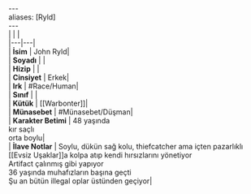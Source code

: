 ---<br>aliases: [Ryld]<br>---<br>|  |  |<br>|---|---|<br>| **İsim** | John Ryld|<br>| **Soyadı** | |<br>| **Hizip** | |<br>| **Cinsiyet** | Erkek|<br>| **Irk** | #Race/Human|<br>| **Sınıf** | |<br>| **Kütük** | [[Warbonter]]|<br>| **Münasebet** | #Münasebet/Düşman|<br>| **Karakter Betimi** | 48 yaşında<br>kır saçlı<br>orta boylu|<br>| **İlave Notlar** | Soylu, dükün sağ kolu, thiefcatcher ama içten pazarlıklı<br>[[Evsiz Uşaklar]]a kolpa atıp kendi hırsızlarını yönetiyor<br>Artifact çalınmış gibi yapıyor<br>36 yaşında muhafızların başına geçti<br>Şu an bütün illegal oplar üstünden geçiyor|<br>